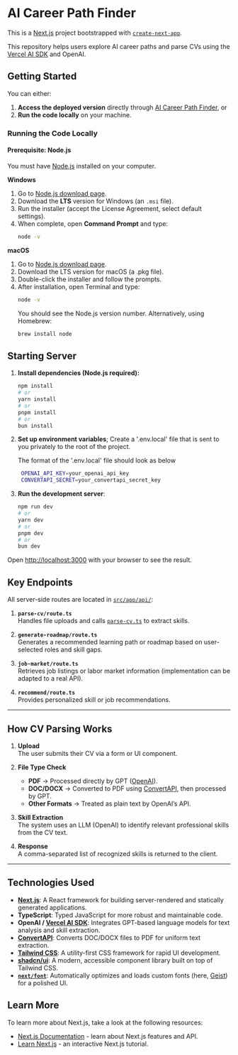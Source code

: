 # AI Career Path Finder

This is a [Next.js](https://nextjs.org) project bootstrapped with [`create-next-app`](https://nextjs.org/docs/app/api-reference/cli/create-next-app).

This repository helps users explore AI career paths and parse CVs using the [Vercel AI SDK](https://sdk.vercel.ai) and OpenAI.

## Getting Started

You can either:

1. **Access the deployed version** directly through [AI Career Path Finder](https://ai-career-path-finder.vercel.app/), or
2. **Run the code locally** on your machine.

### Running the Code Locally

#### Prerequisite: Node.js

You must have [Node.js](https://nodejs.org/en) installed on your computer.

**Windows**

1. Go to [Node.js download page](https://nodejs.org/en).
2. Download the **LTS** version for Windows (an `.msi` file).
3. Run the installer (accept the License Agreement, select default settings).
4. When complete, open **Command Prompt** and type:
   ```bash
   node -v
   ```

**macOS**

1. Go to [Node.js download page](https://nodejs.org/en).
2. Download the LTS version for macOS (a .pkg file).
3. Double-click the installer and follow the prompts.
4. After installation, open Terminal and type:
   ```bash
   node -v
   ```
   You should see the Node.js version number. Alternatively, using Homebrew:
   ```bash
   brew install node
   ```

## Starting Server

1. **Install dependencies (Node.js required):**

   ```bash
   npm install
   # or
   yarn install
   # or
   pnpm install
   # or
   bun install
   ```

2. **Set up environment variables**;
   Create a '.env.local' file that is sent to you privately to the root of the project.

   The format of the '.env.local' file should look as below

   ```bash
    OPENAI_API_KEY=your_openai_api_key
    CONVERTAPI_SECRET=your_convertapi_secret_key
   ```

3. **Run the development server**:

   ```bash
   npm run dev
   # or
   yarn dev
   # or
   pnpm dev
   # or
   bun dev
   ```

Open [http://localhost:3000](http://localhost:3000) with your browser to see the result.

## Key Endpoints

All server-side routes are located in [`src/app/api/`](./src/app/api/):

1. **`parse-cv/route.ts`**  
   Handles file uploads and calls [`parse-cv.ts`](./src/lib/parse-cv.ts) to extract skills.

2. **`generate-roadmap/route.ts`**  
   Generates a recommended learning path or roadmap based on user-selected roles and skill gaps.

3. **`job-market/route.ts`**  
   Retrieves job listings or labor market information (implementation can be adapted to a real API).

4. **`recommend/route.ts`**  
   Provides personalized skill or job recommendations.

---

## How CV Parsing Works

1. **Upload**  
   The user submits their CV via a form or UI component.

2. **File Type Check**

   - **PDF** → Processed directly by GPT ([OpenAI](https://platform.openai.com/)).
   - **DOC/DOCX** → Converted to PDF using [ConvertAPI](https://www.convertapi.com/), then processed by GPT.
   - **Other Formats** → Treated as plain text by OpenAI’s API.

3. **Skill Extraction**  
   The system uses an LLM (OpenAI) to identify relevant professional skills from the CV text.

4. **Response**  
   A comma-separated list of recognized skills is returned to the client.

---

## Technologies Used

- **[Next.js](https://nextjs.org)**: A React framework for building server-rendered and statically generated applications.
- **TypeScript**: Typed JavaScript for more robust and maintainable code.
- **OpenAI / [Vercel AI SDK](https://sdk.vercel.ai)**: Integrates GPT-based language models for text analysis and skill extraction.
- **[ConvertAPI](https://www.convertapi.com/)**: Converts DOC/DOCX files to PDF for uniform text extraction.
- **[Tailwind CSS](https://tailwindcss.com/)**: A utility-first CSS framework for rapid UI development.
- **[shadcn/ui](https://ui.shadcn.com/)**: A modern, accessible component library built on top of Tailwind CSS.
- **[`next/font`](https://nextjs.org/docs/app/building-your-application/optimizing/fonts)**: Automatically optimizes and loads custom fonts (here, [Geist](https://vercel.com/font)) for a polished UI.

## Learn More

To learn more about Next.js, take a look at the following resources:

- [Next.js Documentation](https://nextjs.org/docs) - learn about Next.js features and API.
- [Learn Next.js](https://nextjs.org/learn) - an interactive Next.js tutorial.
